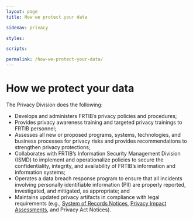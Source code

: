 ```yaml
---
layout: page
title: How we protect your data

sidenav: privacy

styles:

scripts:

permalink: /how-we-protect-your-data/
---
```

# How we protect your data

The Privacy Division does the following:

- Develops and administers FRTIB’s privacy policies and procedures;
- Provides privacy awareness training and targeted privacy trainings to FRTIB personnel;
- Assesses all new or proposed programs, systems, technologies, and business processes for privacy risks and provides recommendations to strengthen privacy protections;
- Collaborates with FRTIB’s Information Security Management Division (ISMD) to implement and operationalize policies to secure the confidentiality, integrity, and availability of FRTIB’s information and information systems;
- Operates a data breach response program to ensure that all incidents involving personally identifiable information (PII) are properly reported, investigated, and mitigated, as appropriate; and
- Maintains updated privacy artifacts in compliance with legal requirements (e.g., [System of Records Notices](/how-we-protect-your-data/system-of-records-notices/), [Privacy Impact Assessments](/how-we-protect-your-data/privacy-impact-assessments/), and Privacy Act Notices).


<!-- CONTENT END -->
